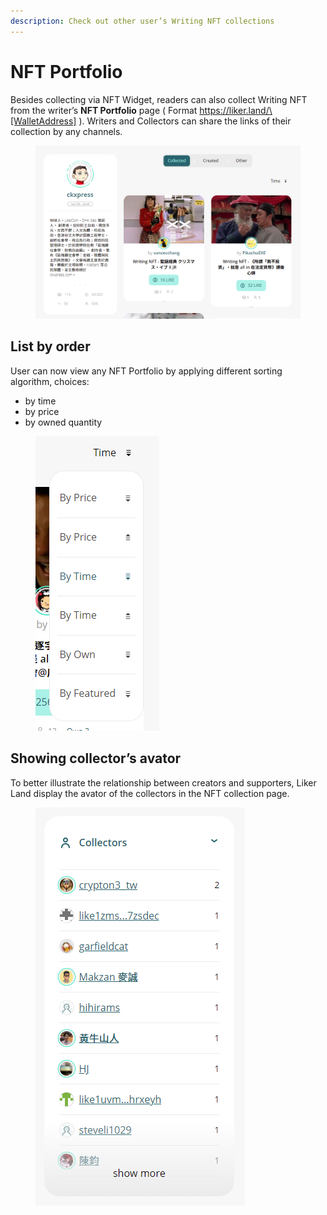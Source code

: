 ```yaml
---
description: Check out other user’s Writing NFT collections
---
```


# NFT Portfolio

Besides collecting via NFT Widget, readers can also collect Writing NFT from the writer’s **NFT Portfolio** page ( Format https://liker.land/\[WalletAddress] ). Writers and Collectors can share the links of their collection by any channels.

<figure><img src="../../../.gitbook/assets/NFT Portfolio-en.png" alt=""><figcaption></figcaption></figure>

## List by order

User can now view any NFT Portfolio by applying different sorting algorithm, choices:

* by time
* by price
* by owned quantity

<figure><img src="../../../.gitbook/assets/NFT Portfolio sorting-en.png" alt=""><figcaption></figcaption></figure>

## Showing collector’s avator

To better illustrate the relationship between creators and supporters, Liker Land display the avator of the collectors in the NFT collection page.

<figure><img src="../../../.gitbook/assets/Collectors-en.png" alt=""><figcaption></figcaption></figure>
